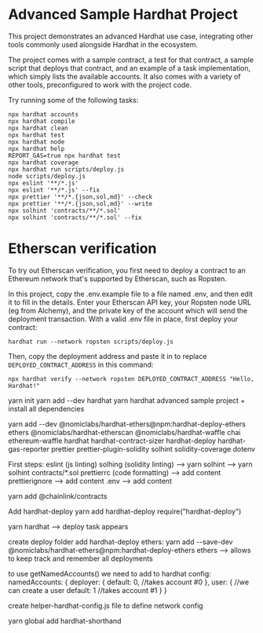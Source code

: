 # Advanced Sample Hardhat Project

This project demonstrates an advanced Hardhat use case, integrating other tools commonly used alongside Hardhat in the ecosystem.

The project comes with a sample contract, a test for that contract, a sample script that deploys that contract, and an example of a task implementation, which simply lists the available accounts. It also comes with a variety of other tools, preconfigured to work with the project code.

Try running some of the following tasks:

```shell
npx hardhat accounts
npx hardhat compile
npx hardhat clean
npx hardhat test
npx hardhat node
npx hardhat help
REPORT_GAS=true npx hardhat test
npx hardhat coverage
npx hardhat run scripts/deploy.js
node scripts/deploy.js
npx eslint '**/*.js'
npx eslint '**/*.js' --fix
npx prettier '**/*.{json,sol,md}' --check
npx prettier '**/*.{json,sol,md}' --write
npx solhint 'contracts/**/*.sol'
npx solhint 'contracts/**/*.sol' --fix
```

# Etherscan verification

To try out Etherscan verification, you first need to deploy a contract to an Ethereum network that's supported by Etherscan, such as Ropsten.

In this project, copy the .env.example file to a file named .env, and then edit it to fill in the details. Enter your Etherscan API key, your Ropsten node URL (eg from Alchemy), and the private key of the account which will send the deployment transaction. With a valid .env file in place, first deploy your contract:

```shell
hardhat run --network ropsten scripts/deploy.js
```

Then, copy the deployment address and paste it in to replace `DEPLOYED_CONTRACT_ADDRESS` in this command:

```shell
npx hardhat verify --network ropsten DEPLOYED_CONTRACT_ADDRESS "Hello, Hardhat!"
```

yarn init
yarn add --dev hardhat
yarn hardhat
advanced sample project + install all dependencies

yarn add --dev @nomiclabs/hardhat-ethers@npm:hardhat-deploy-ethers ethers @nomiclabs/hardhat-etherscan @nomiclabs/hardhat-waffle chai ethereum-waffle hardhat hardhat-contract-sizer hardhat-deploy hardhat-gas-reporter prettier prettier-plugin-solidity solhint solidity-coverage dotenv


First steps:
eslint (js linting)
solhing (solidity linting) --> yarn solhint <files> --> yarn solhint contracts/*.sol
prettierrc (code formatting) --> add content
prettierignore --> add content
.env --> add content


yarn add @chainlink/contracts


Add hardhat-deploy
yarn add hardhat-deploy
require("hardhat-deploy")

yarn hardhat --> deploy task appears

create deploy folder
add hardhat-deploy ethers: yarn add --save-dev @nomiclabs/hardhat-ethers@npm:hardhat-deploy-ethers ethers --> 
allows to keep track and remember all deployments


to use getNamedAccounts() we need to add to hardhat config:
namedAccounts: {
      deployer: {
        default: 0, //takes account #0
      },
      user: { //we can create a user
        default: 1 //takes account #1
      }
    }


create helper-hardhat-config.js file to define network config

yarn global add hardhat-shorthand